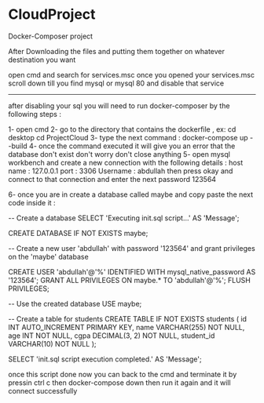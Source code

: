 # CloudProject
Docker-Composer project

After Downloading the files and putting them together on whatever destination you want 

open cmd and search for services.msc
once you opened your services.msc scroll down till you find mysql or mysql 80 and disable that service 

---------------------------------------------------------------------------------------------------------
after disabling your sql you will need to run docker-composer by the following steps :

1- open cmd 
2- go to the directory that contains the dockerfile , ex: cd desktop cd ProjectCloud
3- type the next command : docker-compose up --build 
4- once the command executed it will give you an error that the database don't exist don't worry don't close anything 
5- open mysql workbench and create a new connection with the following details :
 host name : 127.0.0.1
 port : 3306
 Username : abdullah
 then press okay and connect to that connection and enter the next password 
 123564

6- once you are in create a database called maybe and copy paste the next code inside it :

-- Create a database
SELECT 'Executing init.sql script...' AS 'Message';

CREATE DATABASE IF NOT EXISTS maybe;

-- Create a new user 'abdullah' with password '123564' and grant privileges on the 'maybe' database

CREATE USER 'abdullah'@'%' IDENTIFIED WITH mysql_native_password AS '123564';
GRANT ALL PRIVILEGES ON maybe.* TO 'abdullah'@'%';
FLUSH PRIVILEGES;

-- Use the created database
USE maybe;

-- Create a table for students
CREATE TABLE IF NOT EXISTS students (
    id INT AUTO_INCREMENT PRIMARY KEY,
    name VARCHAR(255) NOT NULL,
    age INT NOT NULL,
    cgpa DECIMAL(3, 2) NOT NULL,
    student_id VARCHAR(10) NOT NULL
);



SELECT 'init.sql script execution completed.' AS 'Message';

once this script done now you can back to the cmd and terminate it by pressin ctrl c then docker-compose down 
then run it again and it will connect successfully 


